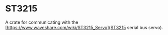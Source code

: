 # ST3215

A crate for communicating with the [https://www.waveshare.com/wiki/ST3215_Servo](ST3215 serial bus servo).
